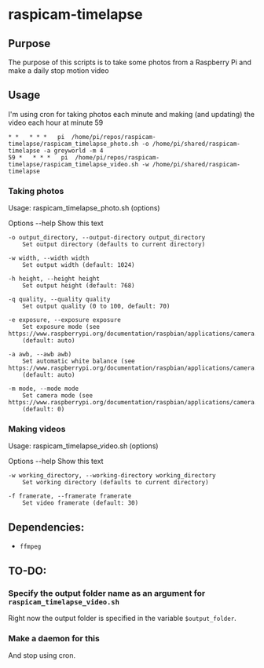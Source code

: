 # raspicam-timelapse

## Purpose
The purpose of this scripts is to take some photos from a Raspberry Pi and make a daily stop motion video

## Usage

I'm using cron for taking photos each minute and making (and updating) the video each hour at minute 59

```
* *   * * *   pi  /home/pi/repos/raspicam-timelapse/raspicam_timelapse_photo.sh -o /home/pi/shared/raspicam-timelapse -a greyworld -m 4
59 *   * * *   pi  /home/pi/repos/raspicam-timelapse/raspicam_timelapse_video.sh -w /home/pi/shared/raspicam-timelapse
```

### Taking photos

Usage: 
    raspicam_timelapse_photo.sh (options)

Options 
    --help
        Show this text         

    -o output_directory, --output-directory output_directory
        Set output directory (defaults to current directory)
    
    -w width, --width width
        Set output width (default: 1024)

    -h height, --height height
        Set output height (default: 768)
            
    -q quality, --quality quality
        Set output quality (0 to 100, default: 70)

    -e exposure, --exposure exposure
        Set exposure mode (see https://www.raspberrypi.org/documentation/raspbian/applications/camera.md)
        (default: auto)

    -a awb, --awb awb)
        Set automatic white balance (see https://www.raspberrypi.org/documentation/raspbian/applications/camera.md)
        (default: auto)

    -m mode, --mode mode
        Set camera mode (see https://www.raspberrypi.org/documentation/raspbian/applications/camera.md)
        (default: 0)

### Making videos
Usage: 
    raspicam_timelapse_video.sh (options)

Options 
    --help
        Show this text         

    -w working_directory, --working-directory working_directory
        Set working directory (defaults to current directory)
    
    -f framerate, --framerate framerate
        Set video framerate (default: 30)

## Dependencies:

* `ffmpeg`

## TO-DO:

### Specify the output folder name as an argument for `raspicam_timelapse_video.sh`
Right now the output folder is specified in the variable `$output_folder`.

### Make a daemon for this
And stop using cron.
